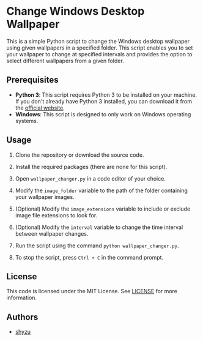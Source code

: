 # Change Windows Desktop Wallpaper

This is a simple Python script to change the Windows desktop wallpaper using given wallpapers in a specified folder. This script enables you to set your wallpaper to change at specified intervals and provides the option to select different wallpapers from a given folder.

## Prerequisites

- **Python 3**: This script requires Python 3 to be installed on your machine. If you don't already have Python 3 installed, you can download it from the [official website](https://www.python.org/downloads/).
- **Windows**: This script is designed to only work on Windows operating systems.

## Usage

1. Clone the repository or download the source code.

2. Install the required packages (there are none for this script).

3. Open `wallpaper_changer.py` in a code editor of your choice.

4. Modify the `image_folder` variable to the path of the folder containing your wallpaper images.

5. (Optional) Modify the `image_extensions` variable to include or exclude image file extensions to look for.

6. (Optional) Modify the `interval` variable to change the time interval between wallpaper changes.

7. Run the script using the command `python wallpaper_changer.py`.

8. To stop the script, press `Ctrl + C` in the command prompt.

## License

This code is licensed under the MIT License. See [LICENSE](LICENSE) for more information.

## Authors

- [shyzu](https://github.com/lucky5isuru)
